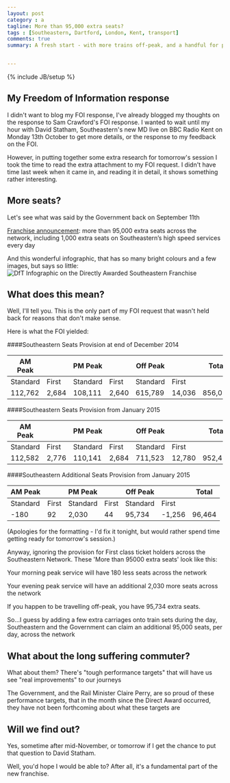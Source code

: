 ```yaml
---
layout: post
category : a
tagline: More than 95,000 extra seats?
tags : [Southeastern, Dartford, London, Kent, transport]
comments: true
summary: A fresh start - with more trains off-peak, and a handful for peak (and reduction in AM peak)


---
```


{% include JB/setup %}


## My Freedom of Information response

I didn't want to blog my FOI response, I've already blogged my thoughts on the response to Sam Crawford's FOI response. I wanted to wait until my hour with David Statham, Southeastern's new MD live on BBC Radio Kent on Monday 13th October to get more details, or the response to my feedback on the FOI.

However, in putting together some extra research for tomorrow's session I took the time to read the extra attachment to my FOI request. I didn't have time last week when it came in, and reading it in detail, it shows something rather interesting.

## More seats?

Let's see what was said by the Government back on September 11th

[Franchise announcement](https://www.gov.uk/government/news/new-deal-to-boost-rail-services-in-london-and-the-south-east): more than 95,000 extra seats across the network, including 1,000 extra seats on Southeastern’s high speed services every day

And this wonderful infographic, that has so many bright colours and a few images, but says so little:
![DfT Infographic on the Directly Awarded Southeastern Franchise](https://farm6.staticflickr.com/5584/15207423932_029d5d5e93_z.jpg)

## What does this mean?

Well, I'll tell you. This is the only part of my FOI request that wasn't held back for reasons that don't make sense.

Here is what the FOI yielded:

####Southeastern Seats Provision at end of December 2014

| AM Peak  |       | PM Peak   |      | Off Peak  |       | Total |
| -------- | ----- | --------- | -----| --------- | ----- | ----- |
| Standard | First | Standard  | First| Standard  | First |       |
| 112,762  | 2,684 | 108,111   | 2,640| 615,789   | 14,036|856,022|


####Southeastern Seats Provision from January 2015

| AM Peak  |       | PM Peak   |      | Off Peak  |       | Total |
| -------- | ----- | --------- | -----| --------- | ----- | ----- |
| Standard | First | Standard  | First| Standard  | First |       |
| 112,582  | 2,776 | 110,141   | 2,684| 711,523   | 12,780|952,486|


####Southeastern Additional Seats Provision from January 2015

| AM Peak  |       | PM Peak   |      | Off Peak  |       | Total |
| -------- | ----- | --------- | -----| --------- | ----- | ----- |
| Standard | First | Standard  | First| Standard  | First |       |
| -180     | 92    | 2,030     | 44   | 95,734    |-1,256 |96,464 |


(Apologies for the formatting - I'd fix it tonight, but would rather spend time getting ready for tomorrow's session.)

Anyway, ignoring the provision for First class ticket holders across the Southeastern Network.  These 'More than 95000 extra seats' look like this:

Your morning peak service will have 180 less seats across the network

Your evening peak service will have an additional 2,030 more seats across the network

If you happen to be travelling off-peak, you have 95,734 extra seats.

So...I guess by adding a few extra carriages onto train sets during the day, Southeastern and the Government can claim an additional 95,000 seats, per day, across the network

## What about the long suffering commuter?

What about them? There's "tough performance targets" that will have us see "real improvements" to our journeys

The Government, and the Rail Minister Claire Perry, are so proud of these performance targets, that in the month since the Direct Award occurred, they have not been forthcoming about what these targets are

## Will we find out?

Yes, sometime after mid-November, or tomorrow if I get the chance to put that question to David Statham.

Well, you'd hope I would be able to? After all, it's a fundamental part of the new franchise.

